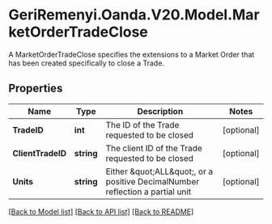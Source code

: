 # GeriRemenyi.Oanda.V20.Model.MarketOrderTradeClose
A MarketOrderTradeClose specifies the extensions to a Market Order that has been created specifically to close a Trade.
## Properties

Name | Type | Description | Notes
------------ | ------------- | ------------- | -------------
**TradeID** | **int** | The ID of the Trade requested to be closed | [optional] 
**ClientTradeID** | **string** | The client ID of the Trade requested to be closed | [optional] 
**Units** | **string** | Either \&quot;ALL\&quot;, or a positive DecimalNumber reflection a partial unit | [optional] 

[[Back to Model list]](../README.md#documentation-for-models) [[Back to API list]](../README.md#documentation-for-api-endpoints) [[Back to README]](../README.md)

